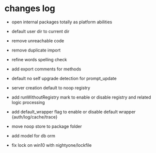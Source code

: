 # changes log

- open internal packages totally as platform abilities

- default user dir to current dir

- remove unreachable code

- remove duplicate import

- refine words spelling check

- add export comments for methods

- default no self upgrade detection for prompt_update

- server creation default to noop registry

- add runWithoutRegistry mark to enable or disable registry and related logic processing

- add default_wrapper flag to enable or disable default wrapper {auth/log/cache/trace}

- move noop store to package folder

- add model for db orm

- fix lock on win10 with nightyone/lockfile
